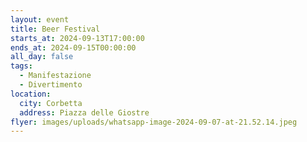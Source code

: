 ```yaml
---
layout: event
title: Beer Festival
starts_at: 2024-09-13T17:00:00
ends_at: 2024-09-15T00:00:00
all_day: false
tags:
  - Manifestazione
  - Divertimento
location:
  city: Corbetta
  address: Piazza delle Giostre
flyer: images/uploads/whatsapp-image-2024-09-07-at-21.52.14.jpeg
---
```

